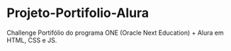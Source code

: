 # Projeto-Portifolio-Alura
Challenge Portifólio do programa ONE (Oracle Next Education) + Alura em HTML, CSS e JS.

